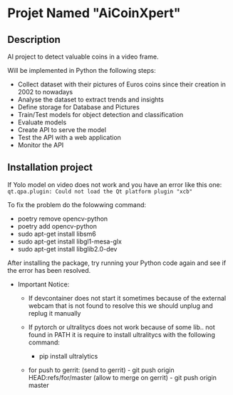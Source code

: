 # Projet Named "AiCoinXpert"

## Description

AI project to detect valuable coins in a video frame.

Will be implemented in Python the following steps:

- Collect dataset with their pictures of Euros coins since their creation in 2002 to nowadays
- Analyse the dataset to extract trends and insights
- Define storage for Database and Pictures
- Train/Test models for object detection and classification
- Evaluate models
- Create API to serve the model
- Test the API with a web application
- Monitor the API

## Installation project 

If Yolo model on video does not work and you have an error like this one:
`qt.qpa.plugin: Could not load the Qt platform plugin "xcb" `

To fix the problem do the folowwing command:

- poetry remove opencv-python
- poetry add opencv-python
- sudo apt-get install libsm6
- sudo apt-get install libgl1-mesa-glx
- sudo apt-get install libglib2.0-dev

After installing the package, try running your Python code again and see if the error has been resolved.

- Important Notice:

  - If devcontainer does not start it sometimes because of the external webcam that is not found to resolve this we should unplug and replug it manually
  - If pytorch or ultralitycs does not work because of some lib.. not found in PATH it is require to install ultralitycs with the following command:

    - pip install ultralytics

  - for push to gerrit:
    (send to gerrit) - git push origin HEAD:refs/for/master
    (allow to merge on gerrit) - git push origin master
